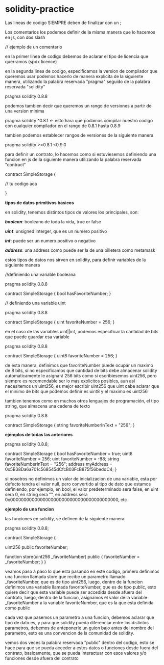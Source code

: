 # solidity-practice

Las lineas de codigo SIEMPRE deben de finalizar con un ;

Los comentarios los podemos definir de la misma manera que lo hacemos en js, con dos slash

// ejemplo de un comentario

en la primer linea de codigo debemos de aclarar el tipo de licencia que querramos (spdx licence)

en la segunda linea de codigo, especificamos la version de compilador que queremos usar podemos hacerlo
de manera explicita de la siguiente manera, utilizando la palabra reservada "pragma" seguido de la
palabra reservada "solidity"

pragma solidity 0.8.8

podemos tambien decir que queremos un rango de versiones a partir de una version minima

pragma solidity ^0.8.1 <- esto hara que podamos compilar nuestro codigo con cualquier compilador
en el rango de 0.8.1 hasta 0.8.9

tambien podemos establecer rangos de versiones de la siguiente manera

pragma solidity >=0.8.1 <0.9.0

para definir un contrato, lo hacemos como si estuviesemos definiendo una funcion en js de la siguiente
manera utilizando la palabra reservada "contract"

contract SimpleStorage {

// tu codigo aca

}

**tipos de datos primitivos basicos**

en solidity, tenemos distintos tipos de valores
los principales, son:

**_boolean_**: booleano de toda la vida, true or false

**_uint_**: unsigned interger, que es un numero positivo

**_int_**: puede ser un numero positivo o negativo

**_address_**: una address como puede ser la de una billetera como metamask

estos tipos de datos nos sirven en solidity, para definir variables de la siguiente manera

//definiendo una variable booleana

pragma solidity 0.8.8

contract SimpleStorage {
bool hasFavoriteNumber;
}

// definiendo una variable uint

pragma solidity 0.8.8

contract SimpleStorage {
uint favoriteNumber = 256;
}

en el caso de las variables uint||int, podemos especificar la cantidad de bits que puede
guardar esa variable

pragma solidity 0.8.8

contract SimpleStorage {
uint8 favoriteNumber = 256;
}

de esta manera, definimos que favoriteNumber puede ocupar un maximo de 8 bits, si no especificamos
que cantidad de bits debe almacenar solidity automaticamente le asignará 256 bits como si
escribiesemos uint256, pero siempre es recomendable ser lo mas explicitos posibles, aun así
necesitemos un uint256, es mejor escribir uint256 que uint
cabe aclarar que el minimo de bits que podemos definir es uint8 y el maximo es uint256

tambien tenemos como en muchos otros lenguajes de programación, el tipo string, que almacena una
cadena de texto

pragma solidity 0.8.8

contract SimpleStorage {
string favoriteNumberInText = "256";
}

**ejemplos de todas las anteriores**

pragma solidity 0.8.8;

contract SimpleStorage {
bool hasFavoriteNumber = true;
uint8 favoriteNumber = 256;
uint favoriteNumber = -88;
string favoriteNumberInText = "256";
address myAddress = 0x5B38Da6a701c568545dCfcB03FcB875f56beddC4;
}

si nosotros no definimos un valor de inicializacion de una variable, esta por defecto tendra el valor
null, pero convertido al tipo de dato que estamos definiendo, por ejemplo, en bool, el valor predeterminado
sera false, en uint sera 0, en string sera "", en address sera 0x0000000000000000000000000000000000000000,
etc

**ejemplo de una funcion**

las funciones en solidity, se definen de la siguiente manera

pragma solidity 0.8.8;

  
contract SimpleStorage {

  uint256 public favoriteNumber;

  function store(uint256 _favoriteNumber) public {
    favoriteNumber = _favoriteNumber;
  }
}

veamos paso a paso lo que esta pasando en este codigo, primero definimos una funcion llamada store
que recibe un parametro llamado _favoriteNumber, que es de tipo uint256, luego, dentro de la funcion
definimos una variable llamada favoriteNumber, que es de tipo public, esto quiere decir que esta
variable puede ser accedida desde afuera del contrato, luego, dentro de la funcion, asignamos el valor 
de la variable _favoriteNumber a la variable favoriteNumber, que es la que esta definida como public

cada vez que pasemos un parametro a una funcion, debemos aclarar que tipo de dato es, y para que
solidity pueda diferenciar entre los distintos parametros, debemos de anteponerle un guion bajo
antes del nombre del parametro, esto es una convencion de la comunidad de solidity.

vemos dos veces la palabra reservada "public" dentro del codigo, esto se hace para que se pueda 
acceder a estos datos o funciones desde fuera del contrato, basicamente, que se pueda interactuar
con esos valores y/o funciones desde afuera del contrato
